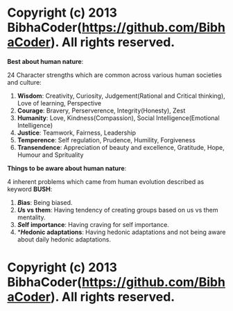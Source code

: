 # Copyright (c) 2013 BibhaCoder(https://github.com/BibhaCoder). All rights reserved.

**Best about human nature**:

24 Character strengths which are common across various human societies and culture:

1) **Wisdom**: Creativity, Curiosity, Judgement(Rational and Critical thinking), Love of learning, Perspective
2) **Courage**: Bravery, Perserverence, Integrity(Honesty), Zest
3) **Humanity**: Love, Kindness(Compassion), Social Intelligence(Emotional Intelligence)
4) **Justice**: Teamwork, Fairness, Leadership
5) **Temperence**: Self regulation, Prudence, Humility, Forgiveness
6) **Transendence**: Appreciation of beauty and excellence, Gratitude, Hope, Humour and Sprituality

**Things to be aware about human nature**:

4 inherent problems which came from human evolution described as keyword **BUSH**:

1) ***B*ias**: Being biased.
2) ***U*s vs them**: Having tendency of creating groups based on us vs them mentality.
3) ***S*elf importance**: Having craving for self importance.
4) ****H*edonic adaptations**: Having hedonic adaptations and not being aware about daily hedonic adaptations.

# Copyright (c) 2013 BibhaCoder(https://github.com/BibhaCoder). All rights reserved.
